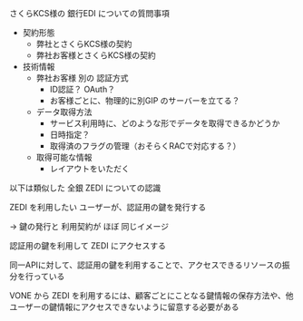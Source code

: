 さくらKCS様の 銀行EDI についての質問事項


* 契約形態
    * 弊社とさくらKCS様の契約
    * 弊社お客様とさくらKCS様の契約
* 技術情報
    * 弊社お客様 別の 認証方式
        * ID認証？ OAuth？
        * お客様ごとに、物理的に別GIP のサーバーを立てる？
    * データ取得方法
        * サービス利用時に、どのような形でデータを取得できるかどうか
        * 日時指定？
        * 取得済のフラグの管理（おそらくRACで対応する？）
    * 取得可能な情報
        * レイアウトをいただく



以下は類似した 全銀 ZEDI についての認識

ZEDI を利用したい ユーザーが、認証用の鍵を発行する

→ 鍵の発行と 利用契約が ほぼ 同じイメージ

認証用の鍵を利用して ZEDI にアクセスする

同一APIに対して、認証用の鍵を利用することで、アクセスできるリソースの振分を行っている

VONE から ZEDI を利用するには、顧客ごとにことなる鍵情報の保存方法や、他ユーザーの鍵情報にアクセスできないように留意する必要がある

